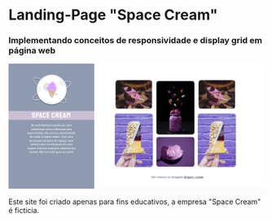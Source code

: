 # Landing-Page "Space Cream"
### <p>Implementando conceitos de responsividade e display grid em página web</p>
<img src="/img_readme/img.png"></img>
<p>Este site foi criado apenas para fins educativos, a empresa "Space Cream" é ficticia.</p>
